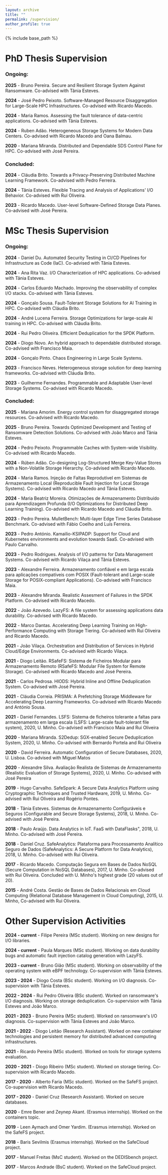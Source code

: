 ```yaml
---
layout: archive
title: ""
permalink: /supervision/
author_profile: true
---
```


{% include base_path %}

# PhD Thesis Supervision

### Ongoing:

**2025** - Bruno Pereira. Secure and Resilient Storage System Against Ransomware. Co-advised with Tânia Esteves.

**2024** - José Pedro Peixoto. Software-Managed Resource Disaggregation for Large-Scale HPC Infrastructures. Co-advised with Ricardo Macedo.

**2024** - Maria Ramos. Assessing the fault tolerance of data-centric applications. Co-advised with Tânia Esteves.

**2024** - Ruben Adão. Heterogeneous Storage Systems for Modern Data Centers. Co-advised with Ricardo Macedo and Oana Balmau.

**2020** - Mariana Miranda. Distributed and Dependable SDS Control Plane for HPC. Co-advised with José Pereira.


### Concluded:

**2024** - Cláudia Brito. Towards a Privacy-Preserving Distributed Machine Learning Framework. Co-advised with Pedro Ferreira.

**2024** - Tânia Esteves. Flexible Tracing and Analysis of Applications' I/O Behavior. Co-advised with Rui Oliveira.

**2023** - Ricardo Macedo. User-level Software-Defined Storage Data Planes. Co-advised with José Pereira.

# MSc Thesis Supervision

### Ongoing:

**2024** - Daniel Du. Automated Security Testing in CI/CD Pipelines for Infrastructure as Code (IaC). Co-advised with Tânia Esteves.

**2024** - Ana Rita Vaz. I/O Characterization of HPC applications. Co-advised with Tânia Esteves.

**2024** - Carlos Eduardo Machado. Improving the observability of complex I/O stacks. Co-advised with Tânia Esteves.

**2024** - Gonçalo Sousa. Fault-Tolerant Storage Solutions for AI Training in HPC. Co-advised with Cláudia Brito.

**2024** - André Lucena Ferreira. Storage Optimizations for large-scale AI training in HPC. Co-advised with Cláudia Brito.

**2024** - Rui Pedro Oliveira. Efficient Deduplication for the SPDK Platform.

**2024** - Diogo Novo. An hybrid approach to dependable distributed storage. Co-advised with Francisco Maia.

**2024** - Gonçalo Pinto. Chaos Engineering in Large Scale Systems.

**2023** - Francisco Neves. Heterogeneous storage solution for deep learning frameworks. Co-advised with Cláudia Brito.

**2023** - Guilherme Fernandes. Programmable and Adaptable User-level Storage Systems. Co-advised with Ricardo Macedo.

### Concluded:

**2025** - Mariana Amorim. Energy control system for disaggregated storage resources. Co-advised with Ricardo Macedo.

**2025** - Bruno Pereira. Towards Optimized Development and Testing of Ransomware Detection Solutions. Co-advised with João Marco and Tânia Esteves.

**2024** - Pedro Peixoto. Programmable Caches with System-wide Visibility. Co-advised with Ricardo Macedo.

**2024** - Rúben Adão. Co-designing Log-Structured Merge Key-Value Stores with a Non-Volatile Storage Hierarchy. Co-advised with Ricardo Macedo.

**2024** - Maria Ramos. Injeção de Faltas Reprodutível em Sistemas de
Armazenamento Local (Reproducible Fault Injection for Local Storage Systems). Co-advised with Ricardo Macedo and Tânia Esteves.

**2024** - Maria Beatriz Moreira. Otimizações de Armazenamento Distribuído para Aprendizagem Profunda (I/O Optimizations for Distributed Deep Learning Training). Co-advised with Ricardo Macedo and Cláudia Brito.

**2023** - Pedro Pereira. MulletBench: Multi-layer Edge Time Series
Database Benchmark. Co-advised with Fábio Coelho and Luís Ferreira.

**2023** - Pedro António. Kamailio-KSIPADP: Support for Cloud and Kubernetes environments and evolution towards SaaS. Co-advised with Paulo Carvalho.

**2023** - Pedro Rodrigues. Analysis of I/O patterns for Data Management Systems. Co-advised with Ricardo Vilaça and Tânia Esteves.

**2023** - Alexandre Ferreira. Armazenamento confiável e em larga escala para aplicações compatíveis com POSIX (Fault-tolerant and Large-scale Storage for POSIX-compliant Applications). Co-advised with Francisco Maia.

**2023** - Alexandre Miranda. Realistic Assesment of Failures in the SPDK Platform. Co-advised with Ricardo Macedo.

**2022** - João Azevedo. LazyFS: A file system for assessing applications data durability. Co-advised with Ricardo Macedo.

**2022** - Marco Dantas. Accelerating Deep Learning Training
on High-Performance Computing with Storage Tiering. Co-advised with Rui Oliveira and Ricardo Macedo.

**2021** - João Vilaça. Orchestration and Distribution of Services
in Hybrid Cloud/Edge Environments. Co-advised with Ricardo Vilaça.

**2021** - Diogo Leitão. RSafeFS: Sistema de Ficheiros Modular para Armazenamento Remoto (RSafeFS: Modular File System for Remote Storage). Co-advised with Ricardo Macedo and José Pereira.

**2021** - Carlos Pedrosa. HIODS: Hybrid Inline and Offline Deduplication System. Co-advised with José Pereira.

**2021** - Cláudia Correia. PRISMA: A Prefetching Storage Middleware for Accelerating Deep Learning Frameworks. Co-advised with Ricardo Macedo and António Sousa.

**2021** - Daniel Fernandes. LSFS: Sistema de ficheiros tolerante a faltas
para armazenamento em larga escala (LSFS: Large-scale fault-tolerant file system), 2020, U. Minho. Co-advised with Francisco Maia and Rui Oliveira

**2020** - Mariana Miranda. S2Dedup: SGX-enabled Secure Deduplication System, 2020, U. Minho. Co-advised with Bernardo Portela and Rui Oliveira

**2020** - David Ferreira. Automatic Configuration of Secure Databases, 2020, U. Lisboa. Co-advised with Miguel Matos

**2020** - Alexandre Silva. Avaliação Realista de Sistemas de Armazenamento (Realistic Evaluation of Storage Systems), 2020, U. Minho. Co-advised with José Pereira

**2019** - Hugo Carvalho. SafeSpark: A Secure Data Analytics Platform
using Cryptographic Techniques and Trusted Hardware, 2019, U. Minho. Co-advised with Rui Oliveira and Rogério Pontes.

**2018** - Tânia Esteves. Sistemas de Armazenamento Configuráveis e Seguros (Configurable and Secure Storage Systems), 2018, U. Minho. Co-advised with José Pereira.

**2018** - Paulo Araújo. Data Analytics in IoT. FaaS with DataFlasks", 2018, U. Minho. Co-advised with José Pereira.

**2018** - Daniel Cruz. SafeAnalytics: Plataforma para Processamento Analítico Seguro de Dados (SafeAnalytics: A Secure Platform for Data Analytics), 2018, U. Minho. Co-advised with Rui Oliveira.

**2017** - Ricardo Macedo. Computação Segura em Bases de Dados NoSQL (Secure Computation in NoSQL Databases), 2017, U. Minho. Co-advised with Rui Oliveira. Concluded with U. Minho's highest grade (20 values out of 20).

**2015** - André Costa. Gestão de Bases de Dados Relacionais em Cloud Computing (Relational Database Management in Cloud Computing), 2015, U. Minho, Co-advised with Rui Oliveira.


# Other Supervision Activities

**2024 - current** - Filipe Pereira (MSc student). Working on new designs for I/O libraries.

**2024 - current** - Paula Marques (MSc student). Working on data durability bugs and automatic fault injection catalog generation with LazyFS.

**2023 - current** - Bruno Gião (MSc student). Working on observability of the operating system with eBPF technology. Co-supervision with Tânia Esteves.

**2023 - 2024** - Diogo Costa (BSc student). Working on I/O diagnosis. Co-supervision with Tânia Esteves.

**2022 - 2024** - Rui Pedro Oliveira (BSc student). Worked on ransomware's I/O diagnosis. Working on storage deduplication. Co-supervision with Tânia Esteves and João Marco.

**2021 - 2023** - Bruno Pereira (MSc student). Worked on ransomware's I/O diagnosis. Co-supervision with Tânia Esteves and João Marco.

**2021 - 2022** - Diogo Leitão (Research Assistant). Worked on new container technologies and persistent memory for distributed advanced computing infrastructures.

**2021** - Ricardo Pereira (MSc student). Worked on tools for storage systems evaluation.

**2020 - 2021** - Diogo Ribeiro (MSc student). Worked on storage tiering. Co-supervision with Ricardo Macedo.

**2017 - 2020** - Alberto Faria (MSc student). Worked on the SafeFS project. Co-supervision with Ricardo Macedo.

**2017 - 2020** - Daniel Cruz (Research Assistant). Worked on secure databases.

**2020** - Emre Bener and Zeynep Akant. (Erasmus internship). Worked on the containers topic.

**2019** - Leen Aymach and Omer Yardim. (Erasmus internship). Worked on the SafeFS project.

**2018** - Baris Sevilmis (Erasmus internship). Worked on the SafeCloud project.

**2017** - Manuel Freitas (MsC student). Worked on the DEDISbench project.

**2017** - Marcos Andrade (BsC student). Worked on the SafeCloud project.
